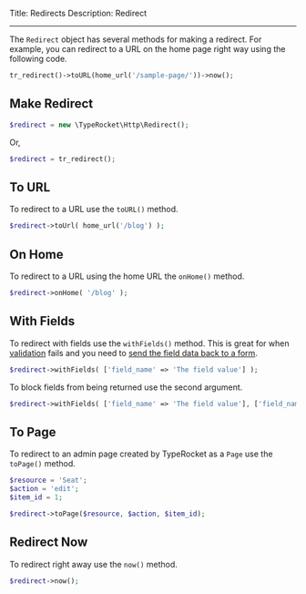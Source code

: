 Title: Redirects
Description: Redirect 

---

The `Redirect` object has several methods for making a redirect. For example, you can redirect to a URL on the home page right way using the following code.

```php
tr_redirect()->toURL(home_url('/sample-page/'))->now();
```

## Make Redirect

```php
$redirect = new \TypeRocket\Http\Redirect();
```

Or,

```php
$redirect = tr_redirect();
```

## To URL

To redirect to a URL use the `toURL()` method.

```php
$redirect->toUrl( home_url('/blog') );
```

## On Home

To redirect to a URL using the home URL the `onHome()` method.

```php
$redirect->onHome( '/blog' );
```

## With Fields

To redirect with fields use the `withFields()` method. This is great for when [validation](https://typerocket.com/docs/v4/validator/) fails and you need to [send the field data back to a form](https://typerocket.com/docs/v4/forms/#section-use-old).  

```php
$redirect->withFields( ['field_name' => 'The field value'] );
```

To block fields from being returned use the second argument.

```php
$redirect->withFields( ['field_name' => 'The field value'], ['field_name'] );
```

## To Page

To redirect to an admin page created by TypeRocket as a `Page` use the `toPage()` method.

```php
$resource = 'Seat';
$action = 'edit';
$item_id = 1;

$redirect->toPage($resource, $action, $item_id);
```

## Redirect Now

To redirect right away use the `now()` method.

```php
$redirect->now();
```